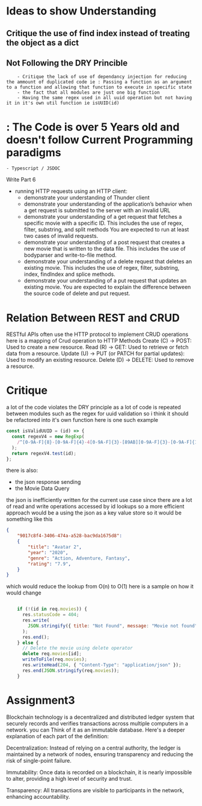 # Ideas to show Understanding 
## Critique the use of find index instead of treating the object as a dict 
## Not Following the DRY Princible 
        - Critique the lack of use of dependancy injection for reducing the ammount of duplicated code ie : Passing a function as an argument to a function and allowing that function to execute in specific state 
        - the fact that all modules are just one big function
        - Having the same regex used in all uuid operation but not having it in it's own util function ie isUUID(id)
# : The Code is over 5 Years old and doesn't follow Current Programming paradigms 
    - Typescript / JSDOC



Write Part 6 

- running HTTP requests using an HTTP client: 
    -	demonstrate your understanding of Thunder client 
    -	demonstrate your understanding of the application’s behavior when a get request is submitted to the server with an invalid URL
    -	demonstrate your understanding of a get request that fetches a specific movie with a specific ID. This includes the use of regex, filter, substring, and split methods You are expected to run at least two cases of invalid requests.
    - demonstrate your understanding of a post request that creates a new movie that is written to the data file. This includes the use of bodyparser and write-to-file method. 
    - demonstrate your understanding of a delete request that deletes an existing movie. This includes the use of regex, filter, substring, index, findIndex and splice methods.
    - demonstrate your understanding of a put request that updates an existing movie. You are expected to explain the difference between the source code of delete and put request.


# Relation Between REST and CRUD 
RESTful APIs often use the HTTP protocol to implement CRUD operations here is a mapping of Crud operation to HTTP Methods 
Create (C) → POST: Used to create a new resource.
Read (R) → GET: Used to retrieve or fetch data from a resource.
Update (U) → PUT (or PATCH for partial updates): Used to modify an existing resource.
Delete (D) → DELETE: Used to remove a resource.


# Critique
a lot of the code violates the DRY principle as a lot of code is repeated between modules such as the regex for uuid validation so i think it should be refactored into it's own function here is one such example 
```js
const isValidUUID = (id) => {
  const regexV4 = new RegExp(
    /^[0-9A-F]{8}-[0-9A-F]{4}-4[0-9A-F]{3}-[89AB][0-9A-F]{3}-[0-9A-F]{12}$/i
  );
  return regexV4.test(id);
};
```
there is also:
- the json response sending 
- the Movie Data Query

the json is inefficiently written for the current use case since there are a lot of read and write operations accessed by id lookups so a more efficient approach would be a using the json as a key value store so it would be something like this 
```json
{
    "9017c8f4-3406-474a-a528-bac9da1675d8":
    {
        "title": "Avatar 2",
        "year": "2020",
        "genre": "Action, Adventure, Fantasy",
        "rating": "7.9",
    }
}
```

which would reduce the lookup from O(n) to O(1) here is a sample on how it would change 
```js

    if (!(id in req.movies)) {
      res.statusCode = 404;
      res.write(
        JSON.stringify({ title: "Not Found", message: "Movie not found" })
      );
      res.end();
    } else {
      // Delete the movie using delete operator
      delete req.movies[id];
      writeToFile(req.movies);
      res.writeHead(204, { "Content-Type": "application/json" });
      res.end(JSON.stringify(req.movies));
    }
```


# Assignment3
Blockchain technology is a decentralized and distributed ledger system that securely records and verifies transactions across multiple computers in a network.
you can Think of it as an immutable database. Here's a deeper explanation of each part of the definition:

Decentralization: Instead of relying on a central authority, the ledger is maintained by a network of nodes, ensuring transparency and reducing the risk of single-point failure.

Immutability: Once data is recorded on a blockchain, it is nearly impossible to alter, providing a high level of security and trust.

Transparency: All transactions are visible to participants in the network, enhancing accountability.